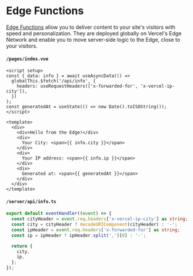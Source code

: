 # Edge Functions

[Edge Functions](http://vercel.com/edge) allow you to deliver content to your site's visitors with speed and personalization. They are deployed globally on Vercel's Edge Network and enable you to move server-side logic to the Edge, close to your visitors.

#### `/pages/index.vue`

```vue
<script setup>
const { data: info } = await useAsyncData(() =>
  globalThis.$fetch('/api/info', {
    headers: useRequestHeaders(['x-forwarded-for', 'x-vercel-ip-city']),
  })
);
const generatedAt = useState(() => new Date().toISOString());
</script>

<template>
  <div>
    <div>Hello from the Edge!</div>
    <div>
      Your City: <span>{{ info.city }}</span>
    </div>
    <div>
      Your IP address: <span>{{ info.ip }}</span>
    </div>
    <div>
      Generated at: <span>{{ generatedAt }}</span>
    </div>
  </div>
</template>
```

#### `/server/api/info.ts`

```ts
export default eventHandler((event) => {
  const cityHeader = event.req.headers['x-vercel-ip-city'] as string;
  const city = cityHeader ? decodeURIComponent(cityHeader) : '-';
  const ipHeader = event.req.headers['x-forwarded-for'] as string;
  const ip = ipHeader ? ipHeader.split(',')[0] : '-';

  return {
    city,
    ip,
  };
});
```